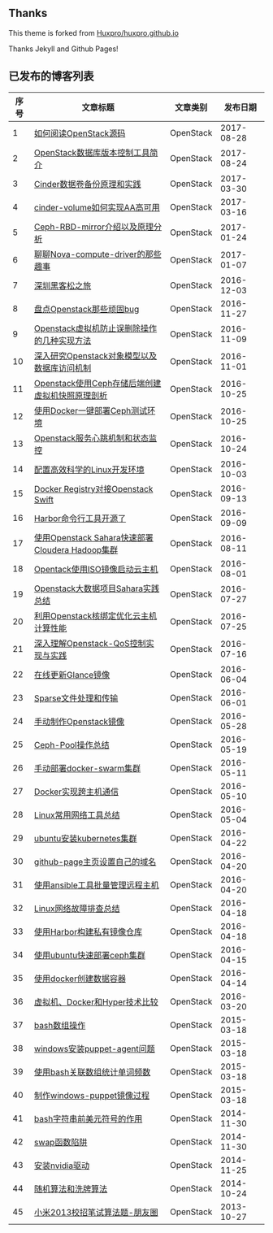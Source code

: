 ## Thanks

This theme is forked from [Huxpro/huxpro.github.io](https://github.com/Huxpro/huxpro.github.io)

Thanks Jekyll and Github Pages!

## 已发布的博客列表

|序号|文章标题|文章类别|发布日期|
|----|----|----|----|
|1|[如何阅读OpenStack源码](http://int32bit.me/2017/08/28/如何阅读OpenStack源码)|OpenStack|2017-08-28|
|2|[OpenStack数据库版本控制工具简介](http://int32bit.me/2017/08/24/OpenStack数据库版本控制工具简介)|OpenStack|2017-08-24|
|3|[Cinder数据卷备份原理和实践](http://int32bit.me/2017/03/30/Cinder数据卷备份原理和实践)|OpenStack|2017-03-30|
|4|[cinder-volume如何实现AA高可用](http://int32bit.me/2017/03/16/cinder-volume如何实现AA高可用)|OpenStack|2017-03-16|
|5|[Ceph-RBD-mirror介绍以及原理分析](http://int32bit.me/2017/01/24/Ceph-RBD-mirror介绍以及原理分析)|OpenStack|2017-01-24|
|6|[聊聊Nova-compute-driver的那些趣事](http://int32bit.me/2017/01/07/聊聊Nova-compute-driver的那些趣事)|OpenStack|2017-01-07|
|7|[深圳黑客松之旅](http://int32bit.me/2016/12/03/深圳黑客松之旅)|OpenStack|2016-12-03|
|8|[盘点Openstack那些顽固bug](http://int32bit.me/2016/11/27/盘点Openstack那些顽固bug)|OpenStack|2016-11-27|
|9|[Openstack虚拟机防止误删除操作的几种实现方法](http://int32bit.me/2016/11/09/Openstack虚拟机防止误删除操作的几种实现方法)|OpenStack|2016-11-09|
|10|[深入研究Openstack对象模型以及数据库访问机制](http://int32bit.me/2016/11/01/深入研究Openstack对象模型以及数据库访问机制)|OpenStack|2016-11-01|
|11|[Openstack使用Ceph存储后端创建虚拟机快照原理剖析](http://int32bit.me/2016/10/25/Openstack使用Ceph存储后端创建虚拟机快照原理剖析)|OpenStack|2016-10-25|
|12|[使用Docker一键部署Ceph测试环境](http://int32bit.me/2016/10/25/使用Docker一键部署Ceph测试环境)|OpenStack|2016-10-25|
|13|[Openstack服务心跳机制和状态监控](http://int32bit.me/2016/10/24/Openstack服务心跳机制和状态监控)|OpenStack|2016-10-24|
|14|[配置高效科学的Linux开发环境](http://int32bit.me/2016/10/03/配置高效科学的Linux开发环境)|OpenStack|2016-10-03|
|15|[Docker Registry对接Openstack Swift](http://int32bit.me/2016/09/13/Docker-Registry对接Openstack-Swift)|OpenStack|2016-09-13|
|16|[Harbor命令行工具开源了](http://int32bit.me/2016/09/09/Harbor命令行工具开源了)|OpenStack|2016-09-09|
|17|[使用Openstack Sahara快速部署Cloudera Hadoop集群](http://int32bit.me/2016/08/11/使用Openstack-Sahara快速部署Cloudera-Hadoop集群)|OpenStack|2016-08-11|
|18|[Opentack使用ISO镜像启动云主机](http://int32bit.me/2016/08/01/Opentack使用ISO镜像启动云主机)|OpenStack|2016-08-01|
|19|[Openstack大数据项目Sahara实践总结](http://int32bit.me/2016/07/27/Openstack大数据项目Sahara实践总结)|OpenStack|2016-07-27|
|20|[利用Openstack核绑定优化云主机计算性能](http://int32bit.me/2016/07/25/利用Openstack核绑定优化云主机计算性能)|OpenStack|2016-07-25|
|21|[深入理解Openstack-QoS控制实现与实践](http://int32bit.me/2016/07/16/深入理解Openstack-QoS控制实现与实践)|OpenStack|2016-07-16|
|22|[在线更新Glance镜像](http://int32bit.me/2016/06/04/在线更新Glance镜像)|OpenStack|2016-06-04|
|23|[Sparse文件处理和传输](http://int32bit.me/2016/06/01/Sparse文件处理和传输)|OpenStack|2016-06-01|
|24|[手动制作Openstack镜像](http://int32bit.me/2016/05/28/手动制作Openstack镜像)|OpenStack|2016-05-28|
|25|[Ceph-Pool操作总结](http://int32bit.me/2016/05/19/Ceph-Pool操作总结)|OpenStack|2016-05-19|
|26|[手动部署docker-swarm集群](http://int32bit.me/2016/05/11/手动部署docker-swarm集群)|OpenStack|2016-05-11|
|27|[Docker实现跨主机通信](http://int32bit.me/2016/05/10/Docker实现跨主机通信)|OpenStack|2016-05-10|
|28|[Linux常用网络工具总结](http://int32bit.me/2016/05/04/Linux常用网络工具总结)|OpenStack|2016-05-04|
|29|[ubuntu安装kubernetes集群](http://int32bit.me/2016/04/22/ubuntu安装kubernetes集群)|OpenStack|2016-04-22|
|30|[github-page主页设置自己的域名](http://int32bit.me/2016/04/20/github-page主页设置自己的域名)|OpenStack|2016-04-20|
|31|[使用ansible工具批量管理远程主机](http://int32bit.me/2016/04/20/使用ansible工具批量管理远程主机)|OpenStack|2016-04-20|
|32|[Linux网络故障排查总结](http://int32bit.me/2016/04/18/Linux网络故障排查总结)|OpenStack|2016-04-18|
|33|[使用Harbor构建私有镜像仓库](http://int32bit.me/2016/04/18/使用Harbor构建私有镜像仓库)|OpenStack|2016-04-18|
|34|[使用ubuntu快速部署ceph集群](http://int32bit.me/2016/04/15/使用ubuntu快速部署ceph集群)|OpenStack|2016-04-15|
|35|[使用docker创建数据容器](http://int32bit.me/2016/04/14/使用docker创建数据容器)|OpenStack|2016-04-14|
|36|[虚拟机、Docker和Hyper技术比较](http://int32bit.me/2016/03/20/虚拟机、Docker和Hyper技术比较)|OpenStack|2016-03-20|
|37|[bash数组操作](http://int32bit.me/2015/03/18/bash数组操作)|OpenStack|2015-03-18|
|38|[windows安装puppet-agent问题](http://int32bit.me/2015/03/18/windows安装puppet-agent问题)|OpenStack|2015-03-18|
|39|[使用bash关联数组统计单词频数](http://int32bit.me/2015/03/18/使用bash关联数组统计单词频数)|OpenStack|2015-03-18|
|40|[制作windows-puppet镜像过程](http://int32bit.me/2015/03/18/制作windows-puppet镜像过程)|OpenStack|2015-03-18|
|41|[bash字符串前美元符号的作用](http://int32bit.me/2014/11/30/bash字符串前美元符号的作用)|OpenStack|2014-11-30|
|42|[swap函数陷阱](http://int32bit.me/2014/11/30/swap函数陷阱)|OpenStack|2014-11-30|
|43|[安装nvidia驱动](http://int32bit.me/2014/11/25/安装nvidia驱动)|OpenStack|2014-11-25|
|44|[随机算法和洗牌算法](http://int32bit.me/2014/10/24/随机算法和洗牌算法)|OpenStack|2014-10-24|
|45|[小米2013校招笔试算法题-朋友圈](http://int32bit.me/2013/10/27/小米2013校招笔试算法题-朋友圈)|OpenStack|2013-10-27|
